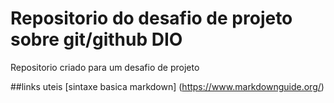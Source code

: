 # Repositorio do desafio de projeto sobre git/github DIO
Repositorio criado para um desafio de projeto


##links uteis
[sintaxe basica markdown] (https://www.markdownguide.org/)
